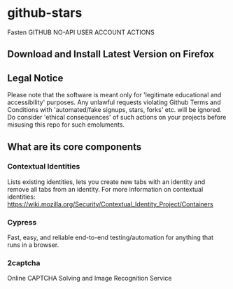 # github-stars
Fasten GITHUB NO-API USER ACCOUNT ACTIONS


## Download and Install Latest Version on Firefox


## Legal Notice
Please note that the software is meant only for 'legitimate educational and accessibility' purposes. Any unlawful requests violating Github Terms and Conditions with 'automated/fake signups, stars, forks' etc. will be ignored. Do consider 'ethical consequences' of such actions on your projects before misusing this repo for such emoluments. 

## What are its core components

### Contextual Identities

Lists existing identities, lets you create new tabs with an identity and remove all tabs from an identity. For more information on contextual identities: https://wiki.mozilla.org/Security/Contextual_Identity_Project/Containers

### Cypress

Fast, easy, and reliable end-to-end testing/automation for anything that runs in a browser.

### 2captcha

Online CAPTCHA Solving and Image Recognition Service